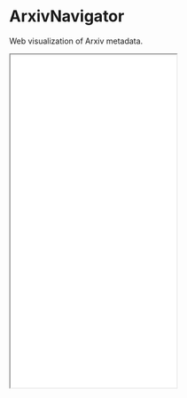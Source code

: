 # ArxivNavigator

Web visualization of Arxiv metadata. 

 <iframe src="[Arxiv topics by the number of written articles.](./topics.html)" title="Arxiv topics by the number of written articles." height="600"></iframe> 
